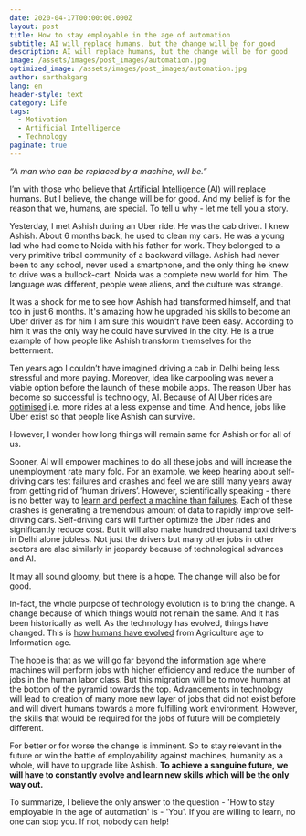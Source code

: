```yaml
---
date: 2020-04-17T00:00:00.000Z
layout: post
title: How to stay employable in the age of automation
subtitle: AI will replace humans, but the change will be for good
description: AI will replace humans, but the change will be for good
image: /assets/images/post_images/automation.jpg
optimized_image: /assets/images/post_images/automation.jpg
author: sarthakgarg
lang: en
header-style: text
category: Life
tags:
  - Motivation
  - Artificial Intelligence
  - Technology
paginate: true
---
```

*“A man who can be replaced by a machine, will be.”*

I’m with those who believe that [Artificial Intelligence](https://en.wikipedia.org/wiki/Artificial_intelligence) (AI) will replace humans. But I believe, the change will be for good. And my belief is for the reason that we, humans, are special. To tell u why - let me tell you a story.

Yesterday, I met Ashish during an Uber ride. He was the cab driver. I knew Ashish. About 6 months back, he used to clean my cars. He was a young lad who had come to Noida with his father for work. They belonged to a very primitive tribal community of a backward village. Ashish had never been to any school, never used a smartphone, and the only thing he knew to drive was a bullock-cart. Noida was a complete new world for him. The language was different, people were aliens, and the culture was strange.    

It was a shock for me to see how Ashish had transformed himself, and that too in just 6 months. It's amazing how he upgraded his skills to become an Uber driver as for him I am sure this wouldn't have been easy. According to him it was the only way he could have survived in the city. He is a true example of how people like Ashish transform themselves for the betterment.

Ten years ago I couldn’t have imagined driving a cab in Delhi being less stressful and more paying. Moreover, idea like carpooling was never a viable option before the launch of these mobile apps. The reason Uber has become so successful is technology, AI. Because of AI Uber rides are [optimised](https://en.wikipedia.org/wiki/Mathematical_optimization#Computational_optimization_techniques) i.e. more rides at a less expense and time. And hence, jobs like Uber exist so that people like Ashish can survive.

However, I wonder how long things will remain same for Ashish or for all of us. 

Sooner, AI will empower machines to do all these jobs and will increase the unemployment rate many fold. For an example, we keep hearing about self-driving cars test failures and crashes and feel we are still many years away from getting rid of ‘human drivers’. However, scientifically speaking - there is no better way to [learn and perfect a machine than failures](https://www.cnet.com/roadshow/news/self-driving-cars-learn-from-mistakes/). Each of these crashes is generating a tremendous amount of data to rapidly improve self-driving cars. Self-driving cars will further optimize the Uber rides and significantly reduce cost. But it will also make hundred thousand taxi drivers in Delhi alone jobless. Not just the drivers but many other jobs in other sectors are also similarly in jeopardy because of technological advances and AI.

It may all sound gloomy, but there is a hope. The change will also be for good. 

In-fact, the whole purpose of technology evolution is to bring the change. A change because of which things would not remain the same. And it has been historically as well. As the technology has evolved, things have changed. This is [how humans have evolved](https://www.preceden.com/timelines/37313-how-did-we-came-to-the-information-age-) from Agriculture age to Information age.

The hope is that as we will go far beyond the information age where machines will perform jobs with higher efficiency and reduce the number of jobs in the human labor class. But this migration will be to move humans at the bottom of the pyramid towards the top. Advancements in technology will lead to creation of many more new layer of jobs that did not exist before and will divert humans towards a more fulfilling work environment. However, the skills that would be required for the jobs of future will be completely different.

For better or for worse the change is imminent. So to stay relevant in the future or win the battle of employability against machines, humanity as a whole, will have to upgrade like Ashish. **To achieve a sanguine future, we will have to constantly evolve and learn new skills which will be the only way out.**

To summarize, I believe the only answer to the question - 'How to stay employable in the age of automation' is - 'You'. If you are willing to learn, no one can stop you. If not, nobody can help!
